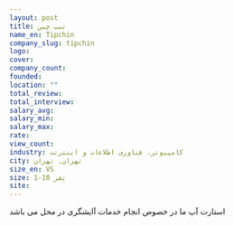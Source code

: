 ```yaml
---
layout: post
title: تیپ چین
name_en: Tipchin
company_slug: tipchin
logo: 
cover: 
company_count:
founded:
location: ""
total_review: 
total_interview: 
salary_avg: 
salary_min: 
salary_max: 
rate: 
view_count: 
industry: کامپیوتر، فناوری اطلاعات و اینترنت
city: تهران, تهران
size_en: VS
size: 1-10 نفر
site: 
---
```


استارت آپ ما در خصوص انجام خدمات آایشگری در محل می باشد
